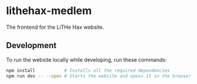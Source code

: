 # lithehax-medlem

The frontend for the LiTHe Hax website.

## Development

To run the website locally while developing, run these commands:

```bash
npm install           # Installs all the required dependencies
npm run dev -- --open # Starts the website and opens it in the browser
```
